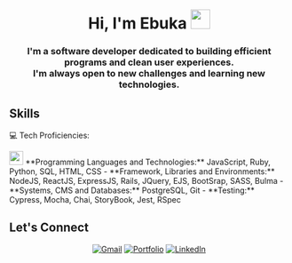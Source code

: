<h1 align="center">Hi, I'm Ebuka <img src="https://media.giphy.com/media/hvRJCLFzcasrR4ia7z/giphy.gif" width="35"></h1>
<h3 align="center">I'm a software developer dedicated to building efficient programs and clean user experiences. <br/> I'm always open to new challenges and learning new technologies.</h3>

## Skills
💻 Tech Proficiencies:

<picture src="https://user-images.githubusercontent.com/23465711/212396468-c771d80a-1f7e-4b7a-9530-5bd0a58ec5e4.png" width="25" height="25">
<img src="https://user-images.githubusercontent.com/23465711/212396468-c771d80a-1f7e-4b7a-9530-5bd0a58ec5e4.png" width="25" height="25">
</picture>
 **Programming Languages and Technologies:** JavaScript, Ruby, Python, SQL,  HTML, CSS
 - **Framework, Libraries and Environments:** NodeJS, ReactJS, ExpressJS, Rails, JQuery, EJS, BootSrap, SASS, Bulma
 - **Systems, CMS and Databases:** PostgreSQL, Git
 - **Testing:** Cypress, Mocha, Chai, StoryBook, Jest, RSpec

## Let's Connect
<p align="center">
	<a href="mailto:camoneme@gmail.com"><img src="https://img.icons8.com/bubbles/50/000000/gmail.png" title='Gmail' alt="Gmail"/></a>
	<a href="https://ebukamoneme.com" target="_blank"><img src="https://img.icons8.com/bubbles/50/null/home.png" title='Portfolio' alt="Portfolio"/></a>
	<a href="https://www.linkedin.com/in/ebukamoneme/" target="_blank"><img src="https://img.icons8.com/bubbles/50/000000/linkedin.png" title='LinkedIn' alt="LinkedIn"/></a>
</p>

<!-- - 🔗 Let's connect: <a href="https://www.linkedin.com/in/ebukamoneme/" target="blank"><img align="center" src="https://img.icons8.com/fluency/48/000000/linkedin.png" alt="https://www.linkedin.com/in/ebukamoneme/" height="40" width="40" /></a> -->
<!--
**EbukaMoneme/EbukaMoneme** is a ✨ _special_ ✨ repository because its `README.md` (this file) appears on your GitHub profile.

Here are some ideas to get you started:

- 🔭 I’m currently working on ...
- 🌱 I’m currently learning ...
- 👯 I’m looking to collaborate on ...
- 🤔 I’m looking for help with ...
- 💬 Ask me about ...
- 📫 How to reach me: ...
- 😄 Pronouns: ...
- ⚡ Fun fact: ...
-->
